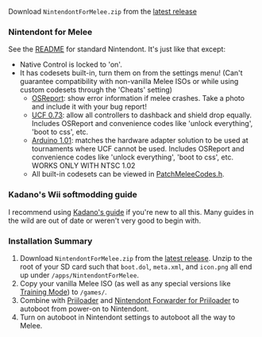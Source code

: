 Download `NintendontForMelee.zip` from the [latest release](https://github.com/jmlee337/Nintendont/releases/latest)

### Nintendont for Melee
See the [README](https://github.com/FIX94/Nintendont/blob/master/README.md) for standard Nintendont. It's just like that except:
* Native Control is locked to 'on'.
* It has codesets built-in, turn them on from the settings menu! (Can't guarantee compatibility with non-vanilla Melee ISOs or while using custom codesets through the 'Cheats' setting)
  * [OSReport](https://twitter.com/UnclePunch_/status/1017607009104023552): show error information if melee crashes. Take a photo and include it with your bug report!
  * [UCF 0.73](http://www.20xx.me/ucf.html): allow all controllers to dashback and shield drop equally. Includes OSReport and convenience codes like 'unlock everything', 'boot to css', etc.
  * [Arduino 1.01](https://twitter.com/ssbmhax/status/1046108551570214913): matches the hardware adapter solution to be used at tournaments where UCF cannot be used. Includes OSReport and convenience codes like 'unlock everything', 'boot to css', etc. WORKS ONLY WITH NTSC 1.02
  * All built-in codesets can be viewed in [PatchMeleeCodes.h](kernel/PatchMeleeCodes.h).


### Kadano's Wii softmodding guide
I recommend using [Kadano's guide](https://docs.google.com/document/d/1iaPI7Mb5fCzsLLLuEeQuR9-BeR8AOwvHyU-FM8GKmEs) if you're new to all this. Many guides in the wild are out of date or weren't very good to begin with.

### Installation Summary
1. Download `NintendontForMelee.zip` from the [latest release](https://github.com/jmlee337/Nintendont/releases/latest). Unzip to the root of your SD card such that `boot.dol`, `meta.xml`, and `icon.png` all end up under `/apps/NintendontForMelee`.
2. Copy your vanilla Melee ISO (as well as any special versions like [Training Mode](https://www.patreon.com/UnclePunch)) to `/games/`.
3. Combine with [Priiloader](http://wiibrew.org/wiki/Priiloader) and [Nintendont Forwarder for Priiloader](https://github.com/jmlee337/Nintendont/loader/loader.dol) to autoboot from power-on to Nintendont.
4. Turn on autoboot in Nintendont settings to autoboot all the way to Melee.
